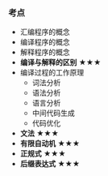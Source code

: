 ### 考点
  + 汇编程序的概念 
  + 编译程序的概念
  + 解释程序的概念
  + **编译与解释的区别** ★★★
  + 编译过程的工作原理
    + 词法分析
    + 语法分析
    + 语言分析
    + 中间代码生成
    + 代码优化
  + **文法** ★★★
  + **有限自动机** ★★★  
  + **正规式** ★★★
  + **后缀表达式** ★★★
